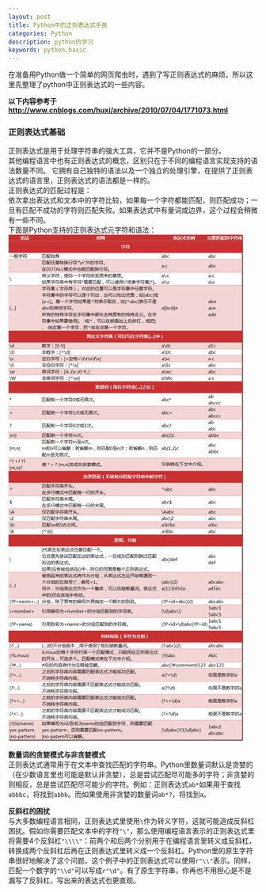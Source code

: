 ```yaml
---
layout: post
title: Python中的正则表达式手册
categories: Python
description: python的学习
keywords: python,basic
---
```


在准备用Python做一个简单的网页爬虫时，遇到了写正则表达式的麻烦，所以这里先整理了python中正则表达式的一些内容。

**以下内容参考于<http://www.cnblogs.com/huxi/archive/2010/07/04/1771073.html>**
### 正则表达式基础

正则表达式是用于处理字符串的强大工具，它并不是Python的一部分。  
其他编程语言中也有正则表达式的概念，区别只在于不同的编程语言实现支持的语法数量不同。
它拥有自己独特的语法以及一个独立的处理引擎，在提供了正则表达式的语言里，正则表达式的语法都是一样的。  
正则表达式的匹配过程是：  
依次拿出表达式和文本中的字符比较，如果每一个字符都能匹配，则匹配成功；一旦有匹配不成功的字符则匹配失败。如果表达式中有量词或边界，这个过程会稍微有一些不同。  
下面是Python支持的正则表达式元字符和语法：  
![RegularExpression-1](/images/posts/python/RegularExpression.png)
  
**数量词的贪婪模式与非贪婪模式**  
正则表达式通常用于在文本中查找匹配的字符串。Python里数量词默认是贪婪的（在少数语言里也可能是默认非贪婪），总是尝试匹配尽可能多的字符；非贪婪的则相反，总是尝试匹配尽可能少的字符。例如：正则表达式`ab*`如果用于查找`abbbc`，将找到`abbb`。而如果使用非贪婪的数量词`ab*?`，将找到`a`。  

**反斜杠的困扰**  
与大多数编程语言相同，正则表达式里使用`\`作为转义字符，这就可能造成反斜杠困扰。假如你需要匹配文本中的字符`"\"`，那么使用编程语言表示的正则表达式里将需要4个反斜杠`"\\\\"`：前两个和后两个分别用于在编程语言里转义成反斜杠，转换成两个反斜杠后再在正则表达式里转义成一个反斜杠。Python里的原生字符串很好地解决了这个问题，这个例子中的正则表达式可以使用`r"\\"`表示。同样，匹配一个数字的`"\\d"`可以写成`r"\d"`。有了原生字符串，你再也不用担心是不是漏写了反斜杠，写出来的表达式也更直观。  



